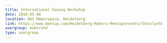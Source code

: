 ```yaml
---
title: International Sewing Workshop
date: 2018-05-08
location: DAI Makerspace, Heidelberg
link: https://www.meetup.com/Heidelberg-Makers-Meetup/events/lkntvlyxhblb/
usergroup: makershd
type: usergroup
---
```


